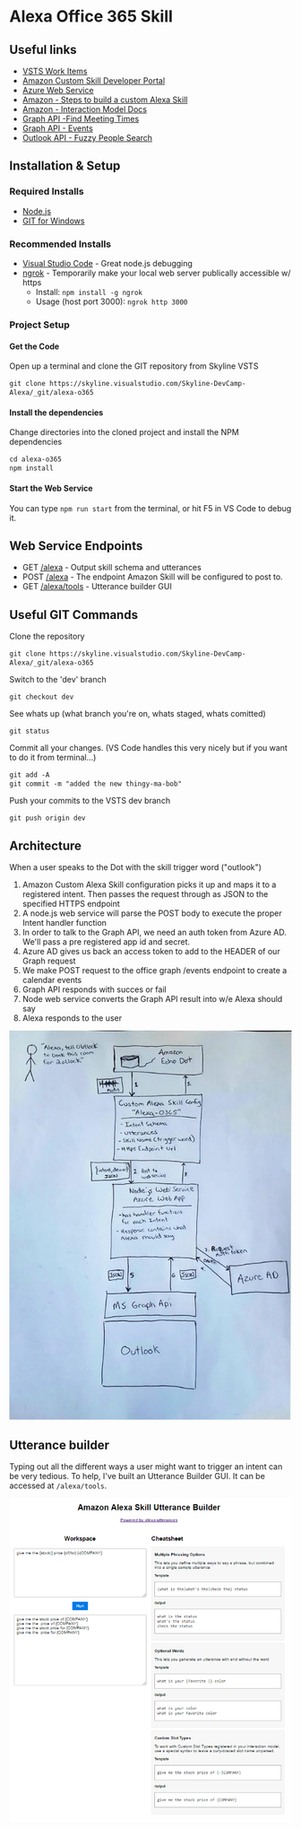 # Alexa Office 365 Skill


## Useful links
* [VSTS Work Items](https://skyline.visualstudio.com/Skyline-DevCamp-Alexa/_backlogs/board/Backlog%20items)
* [Amazon Custom Skill Developer Portal](https://developer.amazon.com/edw/home.html#/skills/list)
* [Azure Web Service](https://alexa-demo.azurewebsites.net)
* [Amazon - Steps to build a custom Alexa Skill](https://developer.amazon.com/public/solutions/alexa/alexa-skills-kit/overviews/steps-to-build-a-custom-skill)
* [Amazon - Interaction Model Docs](https://developer.amazon.com/public/solutions/alexa/alexa-skills-kit/docs/alexa-skills-kit-interaction-model-reference)
* [Graph API -Find Meeting Times](https://graph.microsoft.io/en-us/docs/api-reference/beta/api/user_findmeetingtimes)
* [Graph API - Events](https://graph.microsoft.io/en-us/docs/api-reference/v1.0/resources/event)
* [Outlook API - Fuzzy People Search](https://msdn.microsoft.com/en-us/office/office365/api/people-rest-operations#SearchPeople)

## Installation & Setup

### Required Installs
* [Node.js](https://nodejs.org/en/)
* [GIT for Windows](https://git-scm.com/download/win)

### Recommended Installs
* [Visual Studio Code](http://code.visualstudio.com) - Great node.js debugging
* [ngrok](https://www.npmjs.com/package/ngrok) - Temporarily make your local web server publically accessible w/ https
    * Install: `npm install -g ngrok`
    * Usage (host port 3000): `ngrok http 3000`

### Project Setup

#### Get the Code

Open up a terminal and clone the GIT repository from Skyline VSTS
```
git clone https://skyline.visualstudio.com/Skyline-DevCamp-Alexa/_git/alexa-o365
```

#### Install the dependencies
Change directories into the cloned project and install the NPM dependencies
```
cd alexa-o365
npm install
```

#### Start the Web Service
You can type `npm run start` from the terminal, or hit F5 in VS Code to debug it.

## Web Service Endpoints

* GET [/alexa](http://localhost:3000/alexa) - Output skill schema and utterances
* POST [/alexa](http://localhost:3000/alexa) - The endpoint Amazon Skill will be configured to post to.
* GET [/alexa/tools](http://localhost:3000) - Utterance builder GUI


## Useful GIT Commands
Clone the repository
```
git clone https://skyline.visualstudio.com/Skyline-DevCamp-Alexa/_git/alexa-o365
```
Switch to the 'dev' branch
```
git checkout dev
```
See whats up (what branch you're on, whats staged, whats comitted)
```
git status
```
Commit all your changes.  (VS Code handles this very nicely but if you want to do it from terminal...)
```
git add -A
git commit -m "added the new thingy-ma-bob"
```
Push your commits to the VSTS dev branch
```
git push origin dev
```
## Architecture
When a user speaks to the Dot with the skill trigger word ("outlook")

1. Amazon Custom Alexa Skill configuration picks it up and maps it to a registered intent. Then passes the request through as JSON to the specified HTTPS endpoint
2. A node.js web service will parse the POST body to execute the proper Intent handler function
3. In order to talk to the Graph API, we need an auth token from Azure AD.  We'll pass a pre registered app id and secret.
4. Azure AD gives us back an access token to add to the HEADER of our Graph request
5. We make POST request to the office graph /events endpoint to create a calendar events
6. Graph API responds with succes or fail
7. Node web service converts the Graph API result into w/e Alexa should say
8. Alexa responds to the user

![Architecture](docs/architecture.jpg)

## Utterance builder
Typing out all the different ways a user might want to trigger an intent can be very tedious.  To help, I've built an Utterance Builder GUI. It can be accessed at `/alexa/tools`.

![Utterance Builder](docs/utterancebuilder.png)
